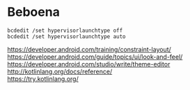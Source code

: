 # Beboena

```
bcdedit /set hypervisorlaunchtype off
bcdedit /set hypervisorlaunchtype auto
```

https://developer.android.com/training/constraint-layout/  
https://developer.android.com/guide/topics/ui/look-and-feel/  
https://developer.android.com/studio/write/theme-editor  
http://kotlinlang.org/docs/reference/  
https://try.kotlinlang.org/  
